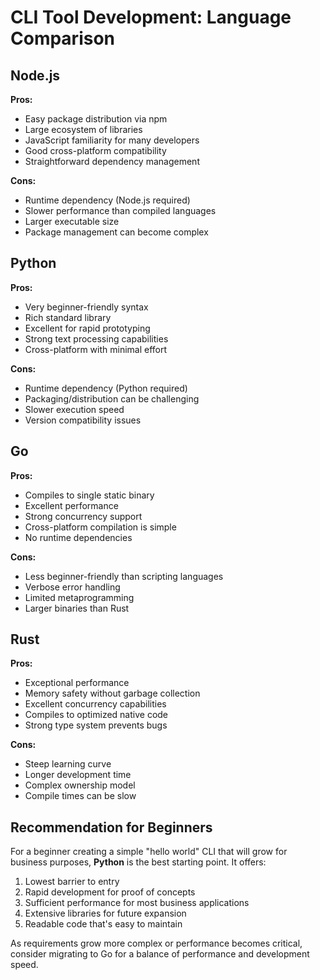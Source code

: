 # CLI Tool Development: Language Comparison

## Node.js
**Pros:**
- Easy package distribution via npm
- Large ecosystem of libraries
- JavaScript familiarity for many developers
- Good cross-platform compatibility
- Straightforward dependency management

**Cons:**
- Runtime dependency (Node.js required)
- Slower performance than compiled languages
- Larger executable size
- Package management can become complex

## Python
**Pros:**
- Very beginner-friendly syntax
- Rich standard library
- Excellent for rapid prototyping
- Strong text processing capabilities
- Cross-platform with minimal effort

**Cons:**
- Runtime dependency (Python required)
- Packaging/distribution can be challenging
- Slower execution speed
- Version compatibility issues

## Go
**Pros:**
- Compiles to single static binary
- Excellent performance
- Strong concurrency support
- Cross-platform compilation is simple
- No runtime dependencies

**Cons:**
- Less beginner-friendly than scripting languages
- Verbose error handling
- Limited metaprogramming
- Larger binaries than Rust

## Rust
**Pros:**
- Exceptional performance
- Memory safety without garbage collection
- Excellent concurrency capabilities
- Compiles to optimized native code
- Strong type system prevents bugs

**Cons:**
- Steep learning curve
- Longer development time
- Complex ownership model
- Compile times can be slow

## Recommendation for Beginners

For a beginner creating a simple "hello world" CLI that will grow for business purposes, **Python** is the best starting point. It offers:

1. Lowest barrier to entry
2. Rapid development for proof of concepts
3. Sufficient performance for most business applications
4. Extensive libraries for future expansion
5. Readable code that's easy to maintain

As requirements grow more complex or performance becomes critical, consider migrating to Go for a balance of performance and development speed.